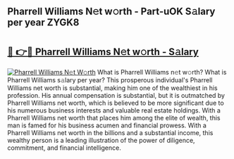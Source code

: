 ## Pharrell Williams N𝚎t w𝚘rth - Part-uOK S𝚊lary per year ZYGK8

# <h2><a href="http://gc1qnzz.nevu.top/?p=Pharrell+Williams">🔗 👉🔴 Pharrell Williams N𝚎t w𝚘rth - S𝚊lary</a></h2>

[![Pharrell Williams N𝚎t W𝚘rth](https://i.imgur.com/Oavwk0R.jpeg)](http://gc1qnzz.nevu.top/?p=Pharrell+Williams)
What is Pharrell Williams n𝚎t w𝚘rth? What is Pharrell Williams s𝚊lary per year?
This prosperous individual's Pharrell Williams net worth is substantial, making him one of the wealthiest in his profession. His annual compensation is substantial, but it is outmatched by Pharrell Williams net worth, which is believed to be more significant due to his numerous business interests and valuable real estate holdings. With a Pharrell Williams net worth that places him among the elite of wealth, this man is famed for his business acumen and financial prowess. With a Pharrell Williams net worth in the billions and a substantial income, this wealthy person is a leading illustration of the power of diligence, commitment, and financial intelligence.
